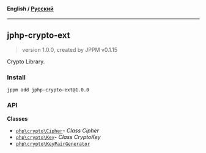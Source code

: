 #### **English** / [Русский](README.ru.md)

---

## jphp-crypto-ext
> version 1.0.0, created by JPPM v0.1.15

Crypto Library.

### Install
```
jppm add jphp-crypto-ext@1.0.0
```

### API
**Classes**
- [`php\crypto\Cipher`](api-docs/classes/php/crypto/Cipher.md)- _Class Cipher_
- [`php\crypto\Key`](api-docs/classes/php/crypto/Key.md)- _Class CryptoKey_
- [`php\crypto\KeyPairGenerator`](api-docs/classes/php/crypto/KeyPairGenerator.md)